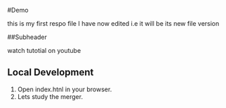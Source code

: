 #Demo

this is my first respo file
I have now edited i.e it will be its new file version

##Subheader

watch tutotial on youtube

## Local Development 

1. Open index.htnl in your browser.
2. Lets study the merger.
